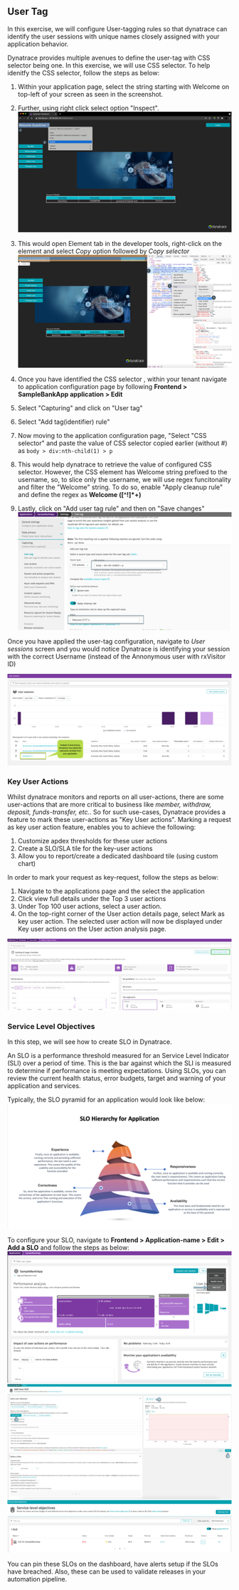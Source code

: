 ## User Tag

In this exercise, we will configure User-tagging rules so that dynatrace can identify the user sessions with unique names closely assigned with your application behavior.

Dynatrace provides multiple avenues to define the user-tag with CSS selector being one. In this exercise, we will use CSS selector. To help idenitfy the CSS selector, follow the steps as below:

1. Within your application page, select the string starting with Welcome on top-left of your screen as seen in the screenshot.

1. Further, using right click select option "Inspect".
![usertag1](../../../assets/images/User-tag-1.png)

1. This would open Element tab in the developer tools, right-click on the element and select *Copy* option followed by *Copy selector*
![usertag2](../../../assets/images/User-tag-2.png)

1. Once you have identified the CSS selector , within your tenant navigate to application configuration page by following **Frontend > SampleBankApp application > Edit**

1. Select "Capturing" and click on "User tag"

1. Select "Add tag(identifier) rule"

1. Now moving to the application configuration page, "Select "CSS selector" and paste the value of CSS selector copied earlier (without #) as `body > div:nth-child(1) > p`

1. This would help dynatrace to retrieve the value of configured CSS selector. However, the CSS element has Welcome string prefixed to the username, so, to slice only the username, we will use regex funcitonality and filter the "Welcome" string. To do so, enable "Apply cleanup rule" and define the regex as **Welcome ([^!]*+)**

1. Lastly, click on "Add user tag rule"  and then on "Save changes"
![usertag6](../../../assets/images/02-UserTag6.png)


Once you have applied the user-tag configuration, navigate to *User sessions* screen and you would notice Dynatrace is identifying your session with the correct Username (instead of the Annonymous user with rxVisitor ID)

![usertag4](../../../assets/images/02-UserTag4.png)

### Key User Actions

Whilst dynatrace monitors and reports on all user-actions, there are some user-actions that are more critical to business like *member, withdraw, deposit, funds-transfer, etc.*. So for such use-cases, Dynatrace provides a feature to mark these user-actions as "Key User actions". Marking a request as key user action feature, enables you to achieve the following:

1. Customize apdex thresholds for these user actions
1. Create a SLO/SLA tile for the key-user actions
1. Allow you to report/create a dedicated dashboard tile (using custom chart)

In order to mark your request as key-request, follow the steps as below:

1. Navigate to the applications page and the select the application
1. Click view full details under the Top 3 user actions
1. Under Top 100 user actions, select a user action.
1. On the top-right corner of the User action details page, select Mark as key user action. The selected user action will now be displayed under Key user actions on the User action analysis page.

![KeyUserAction](../../../assets/images/02-KeyUserAction.png)

### Service Level Objectives
In this step, we will see how to create SLO in Dynatrace.

An SLO is a performance threshold measured for an Service Level Indicator (SLI) over a period of time. This is the bar against which the SLI is measured to determine if performance is meeting expectations. Using SLOs, you can review the current health status, error budgets, target and warning of your application and services.

Typically, the SLO pyramid for an application would look like below:
![service-level-objective](../../../assets/images/SLO_Hierarchy_application.png)

To configure your SLO, navigate to **Frontend > Application-name > Edit > Add a SLO** and follow the steps as below:
![slo1](../../../assets/images/SLO_1.png)
![slo2](../../../assets/images/SLO2.png)
![slo3](../../../assets/images/SLO3.png)

You can pin these SLOs on the dashboard, have alerts setup if the SLOs have breached. Also, these can be used to validate releases in your automation pipeline.

<!-- ------------------------ -->
